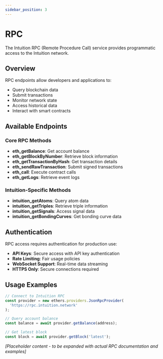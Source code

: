 ```yaml
---
sidebar_position: 3
---
```


# RPC

The Intuition RPC (Remote Procedure Call) service provides programmatic access to the Intuition network.

## Overview

RPC endpoints allow developers and applications to:

- Query blockchain data
- Submit transactions
- Monitor network state
- Access historical data
- Interact with smart contracts

## Available Endpoints

### Core RPC Methods

- **eth_getBalance**: Get account balance
- **eth_getBlockByNumber**: Retrieve block information
- **eth_getTransactionByHash**: Get transaction details
- **eth_sendRawTransaction**: Submit signed transactions
- **eth_call**: Execute contract calls
- **eth_getLogs**: Retrieve event logs

### Intuition-Specific Methods

- **intuition_getAtoms**: Query atom data
- **intuition_getTriples**: Retrieve triple information
- **intuition_getSignals**: Access signal data
- **intuition_getBondingCurves**: Get bonding curve data

## Authentication

RPC access requires authentication for production use:

- **API Keys**: Secure access with API key authentication
- **Rate Limiting**: Fair usage policies
- **WebSocket Support**: Real-time data streaming
- **HTTPS Only**: Secure connections required

## Usage Examples

```javascript
// Connect to Intuition RPC
const provider = new ethers.providers.JsonRpcProvider(
  'https://rpc.intuition.network'
);

// Query account balance
const balance = await provider.getBalance(address);

// Get latest block
const block = await provider.getBlock('latest');
```

*[Placeholder content - to be expanded with actual RPC documentation and examples]* 